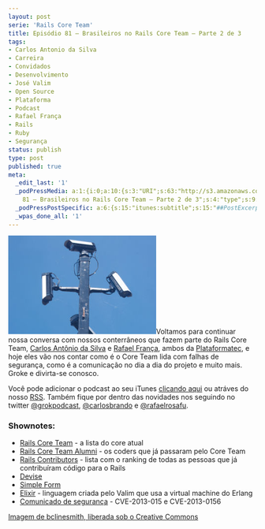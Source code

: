 ```yaml
---
layout: post
serie: 'Rails Core Team'
title: Episódio 81 – Brasileiros no Rails Core Team – Parte 2 de 3
tags:
- Carlos Antonio da Silva
- Carreira
- Convidados
- Desenvolvimento
- José Valim
- Open Source
- Plataforma
- Podcast
- Rafael França
- Rails
- Ruby
- Segurança
status: publish
type: post
published: true
meta:
  _edit_last: '1'
  _podPressMedia: a:1:{i:0;a:10:{s:3:"URI";s:63:"http://s3.amazonaws.com/grokpodcast/grokpodcast-81-coreteam.mp3";s:5:"title";s:64:"Episódio
    81 – Brasileiros no Rails Core Team – Parte 2 de 3";s:4:"type";s:9:"audio_mp3";s:4:"size";i:19411883;s:8:"duration";s:5:"20:08";s:12:"previewImage";s:77:"http://grokpodcast.com/wp-content/plugins/podpress/images/vpreview_center.png";s:10:"dimensionW";i:0;s:10:"dimensionH";i:0;s:3:"rss";s:2:"on";s:4:"atom";s:2:"on";}}
  _podPressPostSpecific: a:6:{s:15:"itunes:subtitle";s:15:"##PostExcerpt##";s:14:"itunes:summary";s:15:"##PostExcerpt##";s:15:"itunes:keywords";s:17:"##WordPressCats##";s:13:"itunes:author";s:10:"##Global##";s:15:"itunes:explicit";s:7:"Default";s:12:"itunes:block";s:7:"Default";}
  _wpas_done_all: '1'
---
```

<img class="alignleft size-medium wp-image-305" title="Segurança" src="/images/2013/01/security.jpg" alt="" width="300" />Voltamos para continuar nossa conversa com nossos conterrâneos que fazem parte do Rails Core Team, <a href="https://twitter.com/#!/cantoniodasilva" target="_blank">Carlos Antônio da Silva</a> e <a href="https://twitter.com/#!/rafaelfranca" target="_blank">Rafael França</a>, ambos da <a href="http://plataformatec.com.br" target="_blank">Plataformatec</a>, e hoje eles vão nos contar como é o Core Team lida com falhas de segurança, como é a comunicação no dia a dia do projeto e muito mais. Groke e divirta-se conosco.

Você pode adicionar o podcast ao seu iTunes <a href="http://itunes.apple.com/us/podcast/grok-podcast/id393122038" target="_blank">clicando aqui</a> ou atráves do nosso <a href="http://grokpodcast.com/feed/" target="_blank">RSS</a>. Também fique por dentro das novidades nos seguindo no twitter <a href="http://twitter.com/GrokPodcast" target="_blank">@grokpodcast</a>, <a href="http://twitter.com/#!/carlosbrando" target="_blank">@carlosbrando</a> e <a href="http://twitter.com/#!/rafaelrosafu" target="_blank">@rafaelrosafu</a>.

<h3>Shownotes:</h3>
<ul>
        <li><a href="http://rubyonrails.org/core" target="_blank">Rails Core Team</a> - a lista do core atual</li>
        <li><a href="http://rubyonrails.org/core/alumni" target="_blank">Rails Core Team Alumni</a> - os coders que já passaram pelo Core Team</li>
        <li><a href="http://contributors.rubyonrails.org/" target="_blank">Rails Contributors</a> - lista com o ranking de todas as pessoas que já contribuíram código para o Rails</li>
        <li><a href="https://github.com/plataformatec/devise" target="_blank">Devise</a></li>
        <li><a href="https://github.com/plataformatec/simple_form" target="_blank">Simple Form</a></li>
        <li><a href="https://github.com/elixir-lang" target="_blank">Elixir</a> - linguagem criada pelo Valim que usa a virtual machine do Erlang</li>
        <li><a href="http://weblog.rubyonrails.org/2013/1/8/Rails-3-2-11-3-1-10-3-0-19-and-2-3-15-have-been-released/" target="_blank">Comunicado de segurança</a> - CVE-2013-015 e CVE-2013-0156</li>
</ul>

<a href="http://www.flickr.com/photos/macgodbrad/4869419570/" target="_blank">Imagem de bclinesmith, liberada sob o Creative Commons</a>
